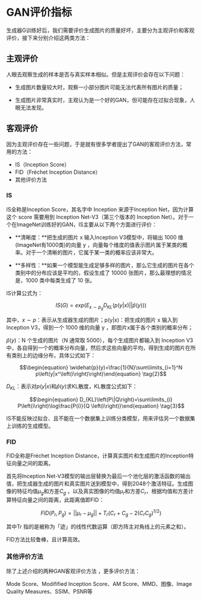 # GAN评价指标

生成器G训练好后，我们需要评价生成图片的质量好坏，主要分为主观评价和客观评价，接下来分别介绍这两类方法：

## 主观评价

 人眼去观察生成的样本是否与真实样本相似。但是主观评价会存在以下问题：

* 生成图片数量较大时，观察一小部分图片可能无法代表所有图片的质量；

* 生成图片非常真实时，主观认为是一个好的GAN，但可能存在过拟合现象，人眼无法发现。

## 客观评价

因为主观评价存在一些问题，于是就有很多学者提出了GAN的客观评价方法，常用的方法：

* IS（Inception Score）
* FID（Fréchet Inception Distance）
* 其他评价方法

### IS

IS全称是Inception Score，其名字中 Inception 来源于Inception Net，因为计算这个 score 需要用到 Inception Net-V3（第三个版本的 Inception Net）。对于一个在ImageNet训练好的GAN，IS主要从以下两个方面进行评价：

* **清晰度：**把生成的图片 x 输入Inception V3模型中，将输出 1000 维(ImageNet有1000类)的向量 y ，向量每个维度的值表示图片属于某类的概率。对于一个清晰的图片，它属于某一类的概率应该非常大。

* **多样性：**如果一个模型能生成足够多样的图片，那么它生成的图片在各个类别中的分布应该是平均的，假设生成了 10000 张图片，那么最理想的情况是，1000 类中每类生成了 10 张。

IS计算公式为：

$$\begin{equation} IS(G) = exp(E_{x\sim p_g}D_{KL}(p(y|x)||\widehat{p}(y)))\end{equation}  \tag{1} $$

其中，$x\sim p$：表示从生成器生成的图片；p(y|x)：把生成的图片 x 输入到 Inception V3，得到一个 1000 维的向量 y ，即图片x属于各个类别的概率分布；

$\widehat{p}(y)$：N 个生成的图片（N 通常取 5000），每个生成图片都输入到 Inception V3 中，各自得到一个的概率分布向量，然后求这些向量的平均，得到生成的图片在所有类别上的边缘分布，具体公式如下：

$$\begin{equation} \widehat{p}(y)=\frac{1}{N}\sum\limits_{i=1}^N p\left(y|x^\left(i\right)\right)\end{equation} \tag{2}$$

$D_{KL}$：表示对$p(y|x)$和$\widehat{p}(y)$求KL散度，KL散度公式如下：

$$\begin{equation} D_{KL}\left(P\|Q\right)=\sum\limits_{i} P\left(i\right)\log\frac{P(i)}{Q \left(i\right)}\end{equation} \tag{3}$$

IS不能反映过拟合、且不能在一个数据集上训练分类模型，用来评估另一个数据集上训练的生成模型。

### FID

FID全称是Fréchet Inception Distance，计算真实图片和生成图片的Inception特征向量之间的距离。

首先将Inception Net-V3模型的输出层替换为最后一个池化层的激活函数的输出值，把生成器生成的图片和真实图片送到模型中，得到2048个激活特征。生成图像的特征均值$\mu_g$和方差$C_g$ ，以及真实图像的均值$\mu_r$和方差$C_r$，根据均值和方差计算特征向量之间的距离，此距离值即FID：

$$FID\left(P_r,P_g\right) = ||\mu_r-\mu_g|| + T_r\left(C_r+C_g-2\left(C_rC_g\right)^{1/2}\right) \tag{4}$$

其中Tr 指的是被称为「迹」的线性代数运算（即方阵主对角线上的元素之和）。

FID方法比较鲁棒，且计算高效。

### 其他评价方法

除了上述介绍的两种GAN客观评价方法 ，更多评价方法：

Mode Score、Modifified Inception Score、AM Score、MMD、图像、Image Quality Measures、SSIM、PSNR等
